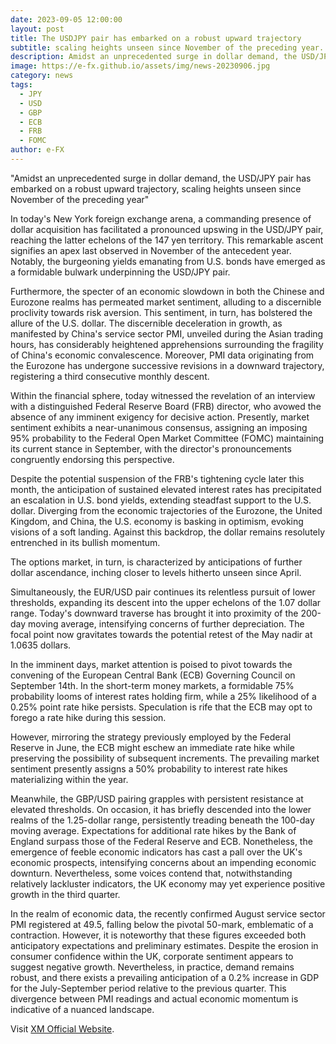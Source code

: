 ```yaml
---
date: 2023-09-05 12:00:00
layout: post
title: The USDJPY pair has embarked on a robust upward trajectory
subtitle: scaling heights unseen since November of the preceding year.
description: Amidst an unprecedented surge in dollar demand, the USD/JPY pair has embarked on a robust upward trajectory, scaling heights unseen since November of the preceding year.
image: https://e-fx.github.io/assets/img/news-20230906.jpg
category: news
tags:
  - JPY
  - USD
  - GBP
  - ECB
  - FRB
  - FOMC
author: e-FX
---
```


"Amidst an unprecedented surge in dollar demand, the USD/JPY pair has embarked on a robust upward trajectory, scaling heights unseen since November of the preceding year"

In today's New York foreign exchange arena, a commanding presence of dollar acquisition has facilitated a pronounced upswing in the USD/JPY pair, reaching the latter echelons of the 147 yen territory. This remarkable ascent signifies an apex last observed in November of the antecedent year. Notably, the burgeoning yields emanating from U.S. bonds have emerged as a formidable bulwark underpinning the USD/JPY pair.

Furthermore, the specter of an economic slowdown in both the Chinese and Eurozone realms has permeated market sentiment, alluding to a discernible proclivity towards risk aversion. This sentiment, in turn, has bolstered the allure of the U.S. dollar. The discernible deceleration in growth, as manifested by China's service sector PMI, unveiled during the Asian trading hours, has considerably heightened apprehensions surrounding the fragility of China's economic convalescence. Moreover, PMI data originating from the Eurozone has undergone successive revisions in a downward trajectory, registering a third consecutive monthly descent.

Within the financial sphere, today witnessed the revelation of an interview with a distinguished Federal Reserve Board (FRB) director, who avowed the absence of any imminent exigency for decisive action. Presently, market sentiment exhibits a near-unanimous consensus, assigning an imposing 95% probability to the Federal Open Market Committee (FOMC) maintaining its current stance in September, with the director's pronouncements congruently endorsing this perspective.

Despite the potential suspension of the FRB's tightening cycle later this month, the anticipation of sustained elevated interest rates has precipitated an escalation in U.S. bond yields, extending steadfast support to the U.S. dollar. Diverging from the economic trajectories of the Eurozone, the United Kingdom, and China, the U.S. economy is basking in optimism, evoking visions of a soft landing. Against this backdrop, the dollar remains resolutely entrenched in its bullish momentum.

The options market, in turn, is characterized by anticipations of further dollar ascendance, inching closer to levels hitherto unseen since April.

Simultaneously, the EUR/USD pair continues its relentless pursuit of lower thresholds, expanding its descent into the upper echelons of the 1.07 dollar range. Today's downward traverse has brought it into proximity of the 200-day moving average, intensifying concerns of further depreciation. The focal point now gravitates towards the potential retest of the May nadir at 1.0635 dollars.

In the imminent days, market attention is poised to pivot towards the convening of the European Central Bank (ECB) Governing Council on September 14th. In the short-term money markets, a formidable 75% probability looms of interest rates holding firm, while a 25% likelihood of a 0.25% point rate hike persists. Speculation is rife that the ECB may opt to forego a rate hike during this session.

However, mirroring the strategy previously employed by the Federal Reserve in June, the ECB might eschew an immediate rate hike while preserving the possibility of subsequent increments. The prevailing market sentiment presently assigns a 50% probability to interest rate hikes materializing within the year.

Meanwhile, the GBP/USD pairing grapples with persistent resistance at elevated thresholds. On occasion, it has briefly descended into the lower realms of the 1.25-dollar range, persistently treading beneath the 100-day moving average. Expectations for additional rate hikes by the Bank of England surpass those of the Federal Reserve and ECB. Nonetheless, the emergence of feeble economic indicators has cast a pall over the UK's economic prospects, intensifying concerns about an impending economic downturn. Nevertheless, some voices contend that, notwithstanding relatively lackluster indicators, the UK economy may yet experience positive growth in the third quarter.

In the realm of economic data, the recently confirmed August service sector PMI registered at 49.5, falling below the pivotal 50-mark, emblematic of a contraction. However, it is noteworthy that these figures exceeded both anticipatory expectations and preliminary estimates. Despite the erosion in consumer confidence within the UK, corporate sentiment appears to suggest negative growth. Nevertheless, in practice, demand remains robust, and there exists a prevailing anticipation of a 0.2% increase in GDP for the July-September period relative to the previous quarter. This divergence between PMI readings and actual economic momentum is indicative of a nuanced landscape.

Visit [XM Official Website](https://clicks.pipaffiliates.com/c?c=550036&l=en&p=0).